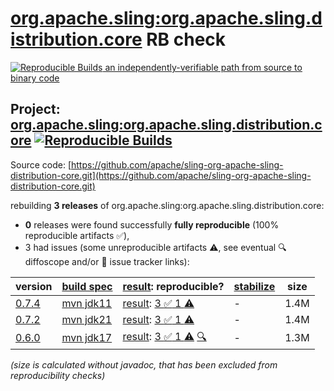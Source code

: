 [org.apache.sling:org.apache.sling.distribution.core](https://central.sonatype.com/artifact/org.apache.sling/org.apache.sling.distribution.core/versions) RB check
=======

[![Reproducible Builds](https://reproducible-builds.org/images/logos/rb.svg) an independently-verifiable path from source to binary code](https://reproducible-builds.org/)

## Project: [org.apache.sling:org.apache.sling.distribution.core](https://central.sonatype.com/artifact/org.apache.sling/org.apache.sling.distribution.core/versions) [![Reproducible Builds](https://img.shields.io/endpoint?url=https://raw.githubusercontent.com/jvm-repo-rebuild/reproducible-central/master/content/org/apache/sling/org.apache.sling.distribution.core/badge.json)](https://github.com/jvm-repo-rebuild/reproducible-central/blob/master/content/org/apache/sling/org.apache.sling.distribution.core/README.md)

Source code: [https://github.com/apache/sling-org-apache-sling-distribution-core.git](https://github.com/apache/sling-org-apache-sling-distribution-core.git)

rebuilding **3 releases** of org.apache.sling:org.apache.sling.distribution.core:
- **0** releases were found successfully **fully reproducible** (100% reproducible artifacts :white_check_mark:),
- 3 had issues (some unreproducible artifacts :warning:, see eventual :mag: diffoscope and/or :memo: issue tracker links):

| version | [build spec](/BUILDSPEC.md) | [result](https://reproducible-builds.org/docs/jvm/): reproducible? | [stabilize](https://github.com/google/oss-rebuild/blob/main/cmd/stabilize/README.md) | size |
| -- | --------- | ------ | ------ | -- |
| [0.7.4](https://central.sonatype.com/artifact/org.apache.sling/org.apache.sling.distribution.core/0.7.4/pom) | [mvn jdk11](org.apache.sling.distribution.core-0.7.4.buildspec) | [result](org.apache.sling.distribution.core-0.7.4.buildinfo): [3 :white_check_mark:  1 :warning:](org.apache.sling.distribution.core-0.7.4.buildcompare) | - | 1.4M |
| [0.7.2](https://central.sonatype.com/artifact/org.apache.sling/org.apache.sling.distribution.core/0.7.2/pom) | [mvn jdk21](org.apache.sling.distribution.core-0.7.2.buildspec) | [result](org.apache.sling.distribution.core-0.7.2.buildinfo): [3 :white_check_mark:  1 :warning:](org.apache.sling.distribution.core-0.7.2.buildcompare) | - | 1.4M |
| [0.6.0](https://central.sonatype.com/artifact/org.apache.sling/org.apache.sling.distribution.core/0.6.0/pom) | [mvn jdk17](org.apache.sling.distribution.core-0.6.0.buildspec) | [result](org.apache.sling.distribution.core-0.6.0.buildinfo): [3 :white_check_mark:  1 :warning:](org.apache.sling.distribution.core-0.6.0.buildcompare) [:mag:](org.apache.sling.distribution.core-0.6.0.diffoscope) | - | 1.3M |

<i>(size is calculated without javadoc, that has been excluded from reproducibility checks)</i>
